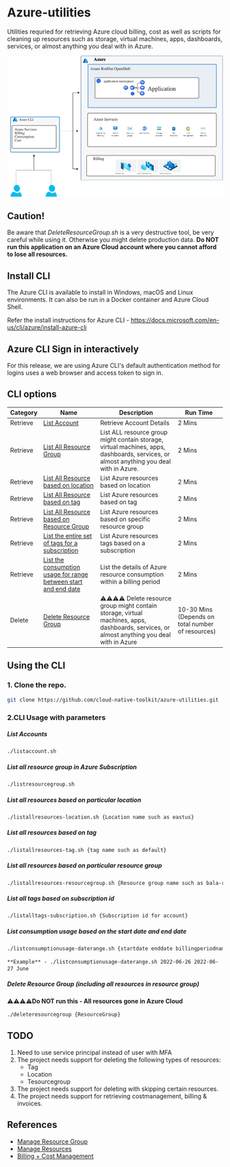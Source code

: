 # Azure-utilities
Utilities requried for retrieving Azure cloud billing, cost as well as scripts for cleaning up resources such as storage, virtual machines, apps, dashboards, services, or almost anything you deal with in Azure.

![Azure Cloud CLI](images/Azure-CLI-Azure%20-%20CLI.jpg)

## Caution!

Be aware that *DeleteResourceGroup.sh* is a very destructive tool, be very careful while using it. Otherwise you might delete production data. **Do NOT run this application on an Azure Cloud account where you cannot afford to lose all resources.**

## Install CLI 

The Azure CLI is available to install in Windows, macOS and Linux environments. It can also be run in a Docker container and Azure Cloud Shell.

Refer the install instructions for Azure CLI - https://docs.microsoft.com/en-us/cli/azure/install-azure-cli

## Azure CLI Sign in interactively
For this release, we are using Azure CLI's default authentication method for logins uses a web browser and access token to sign in.


## CLI options

| Category | Name                                                                       | Description          | Run Time |
|--------|----------------------------------------------------------------------------|----------------------|----------|
| Retrieve    | [List Account](./listaccount.sh)    | Retrieve Account Details       | 2 Mins   |
| Retrieve    | [List All Resource Group ](./listallresourcegroup.sh)    | List ALL resource group might contain storage, virtual machines, apps, dashboards, services, or almost anything you deal with in Azure.       | 2 Mins   |
| Retrieve    | [List All Resource based on location ](./listallresources-location.sh)    | List Azure resources based on location| 2 Mins   |
| Retrieve    | [List All Resource based on tag ](./listallresources-tag.sh)    | List Azure resources based on tag| 2 Mins   |
| Retrieve    | [List All Resource based on Resource Group ](./listallresources-resourcegroup.sh)    | List Azure resources based on specific resource group| 2 Mins   |
| Retrieve    | [List the entire set of tags for a subscription](./listalltags-subscription.sh)    | List Azure resources tags based on a subscription| 2 Mins   |
| Retrieve    | [List the consumption usage for range between start and end date](./listconsumptionusage-daterange.sh)    | List the details of Azure resource consumption within a billing period| 2 Mins   |
| Delete    | [Delete Resource Group](./deleteresourcegroup.sh) |⚠️⚠️⚠️⚠️ Delete resource group might contain storage, virtual machines, apps, dashboards, services, or almost anything you deal with in Azure | 10-30 Mins (Depends on total number of resources)  |

## Using the CLI

### 1. Clone the repo.

   ```bash
   git clone https://github.com/cloud-native-toolkit/azure-utilities.git
   ```


### 2.CLI Usage with parameters

   ##### List Accounts
   ```bash
   ./listaccount.sh
   ```

   ##### List all resource group in Azure Subscription
   ```bash
   ./listresourcegroup.sh
   ```

   ##### List all resources based on particular location
   ```bash
   ./listallresources-location.sh {Location name such as eastus}
   ```
   
   ##### List all resources based on tag
   ```bash
   ./listallresources-tag.sh {tag name such as default}
   ```
   
   ##### List all resources based on particular resource group
   ```bash
   ./listallresources-resourcegroup.sh {Resource group name such as bala-rg}
   ```

   ##### List all tags based on subscription id
   ```bash
   ./listalltags-subscription.sh {Subscription id for account}
   ```

   ##### List consumption usage based on the start date and end date
   ```bash
   ./listconsumptionusage-daterange.sh {startdate enddate billingperiodname}
   ```
    **Example** - ./listconsumptionusage-daterange.sh 2022-06-26 2022-06-27 June
   
   ##### Delete Resource Group (including all resources in resource group)

   ⚠️⚠️⚠️⚠️**Do NOT run this - All resources gone in Azure Cloud**

   ```bash
   ./deleteresourcegroup {ResourceGroup}
   ```
   
## TODO

1. Need to use service principal instead of user with MFA
2. The project needs support for deleting the following types of resources:
   - Tag
   - Location
   - Tesourcegroup
3. The project needs support for deleting with skipping certain resources.
4. The project needs support for retrieving costmanagement, billing & invoices.

## References
- [Manage Resource Group](https://docs.microsoft.com/en-us/azure/azure-resource-manager/management/manage-resource-groups-cli)
- [Manage Resources](https://docs.microsoft.com/en-us/azure/azure-resource-manager/management/manage-resources-cli)
- [Billing + Cost Management](https://docs.microsoft.com/en-us/cli/azure/service-page/azure%20cost%20management%20+%20billing?view=azure-cli-latest)